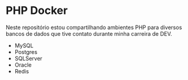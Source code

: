 # PHP Docker

Neste repositório estou compartilhando ambientes PHP para diversos bancos de dados que tive contato durante minha carreira de DEV.

- MySQL
- Postgres
- SQLServer
- Oracle
- Redis